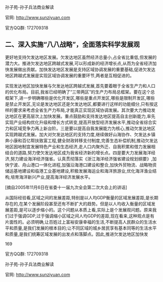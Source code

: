 孙子苑-孙子兵法商业解读

官网: http://www.sunziyuan.com

官方QQ群: 172709318

## 二、深入实施“八八战略”，全面落实科学发展观

更好地支持欠发达地区发展。欠发达地区虽然经济总量小,占全省比重低,但发展的潜力大。推进欠发达地区跨越式发展,可以形成新的经济增长点,从而为全省经济加快发展做出贡献。加快发达地区发展是支持区域协调发展的重要基础,促进欠发达地区跨越式发展是实现区域协调发展的重要环节,两者是互相促进的。

实现发达地区加快发展与欠发达地区跨越式发展,首先要着眼于全省生产力和人口的优化布局。目前,我省已经明确了“三带两区”的生产力布局总框架。要在这个总框架下,进一步明确哪些是优化开发区,哪些是重点开发区,哪些是限制开发区,哪些是禁止开发区,无论是发达地区还是欠发达地区,都要进行这样的功能细分,只有按这样的要求来考虑全省生产力布局,才能真正实现区域协调发展。其次要大力推动发达地区在更高层次上加快发展。重点鼓励和支持发达地区提高自主创新能力,率先实现产业结构优化升级和增长方式转变,提高开放型经济发展水平,推动全省综合实力和区域竞争力再上新台阶。三是要以提高自我发展能力为核心,推动欠发达地区实现跨越式发展。加大对欠发达地区的支持力度,继续做好山海协作、欠发达乡镇奔小康和百亿帮扶致富工程,健全财政转移支付制度,完善生态补偿机制,推动欠发达地区因地制宜发展特色产业和生态经济,走人口内聚外迁、自我积累和借力发展相结合的道路,努力使欠发达地区成为我省经济新的增长点。四是要大力发展海洋经济,努力建设海洋经济强省。认真贯彻落实《浙江海洋经济强省建设规划纲要》,加快宁波、舟山港口一体化进程,加强沿海港口建设和整合,加快外贸物流、战略物资储运基地建设和临港工业基地建设,积极发展海运业和海洋旅游业,优化海洋渔业结构,培育海洋新兴产业,提高海洋经济发展水平。

[摘自2005年11月6日在省委十一届九次全会第二次大会上的讲话]

从国际经验看,区域之间的发展差距,特别是以人均GDP衡量的区域发展差距,是长期存在的,在某个发展阶段甚至还有不断扩大的趋势。但是以人均收入衡量的区域发展差距,是可以逐步缩小的。这个问题从本质上看,实际上是个发展观问题。原来我们过于强调GDP,过于强调缩小区域之间人均GDP的差距,现在看来,这种观点是有片面性的。必须明确,让百姓过上富裕安康幸福的生活,不断提高人民群众的生活水平和质量,是我们发展的根本目的;让不同区域的城乡居民享有基本同等的生活水平和质量,是我们统筹区域发展的出发点和落脚点。因此,推进欠发达地区加快发

169

官方QQ群: 172709318

孙子苑-孙子兵法商业解读

官网: http://www.sunziyuan.com